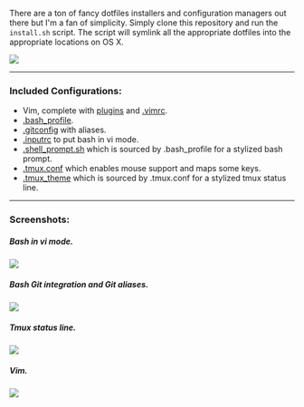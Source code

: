 There are a ton of fancy dotfiles installers and configuration managers out there but I'm a fan of simplicity. Simply clone this repository and run the `install.sh` script. The script will symlink all the appropriate dotfiles into the appropriate locations on OS X.

![](http://i.imgur.com/e4AFBMI.gif)

---

### Included Configurations:

- Vim, complete with [plugins](https://github.com/chevex/dotfiles/blob/master/.vim/bundle) and [.vimrc](https://github.com/chevex/dotfiles/blob/master/.vim/vimrc).
- [.bash_profile](https://github.com/chevex/dotfiles/blob/master/.bash_profile).
- [.gitconfig](https://github.com/chevex/dotfiles/blob/master/.gitconfig) with aliases.
- [.inputrc](https://github.com/chevex/dotfiles/blob/master/.inputrc) to put bash in vi mode.
- [.shell_prompt.sh](https://github.com/chevex/dotfiles/blob/master/.shell_prompt.sh) which is sourced by .bash_profile for a stylized bash prompt.
- [.tmux.conf](https://github.com/chevex/dotfiles/blob/master/.tmux.conf) which enables mouse support and maps some keys.
- [.tmux_theme](https://github.com/chevex/dotfiles/blob/master/.tmux_theme) which is sourced by .tmux.conf for a stylized tmux status line.

---

### Screenshots:

##### Bash in vi mode.
![](http://i.imgur.com/5yAl9VV.gif)

##### Bash Git integration and Git aliases.
![](http://i.imgur.com/5BylfL8.png)

##### Tmux status line.
![](http://i.imgur.com/JwZNvgP.png)

##### Vim.
![](http://i.imgur.com/VYdeNQe.png)
